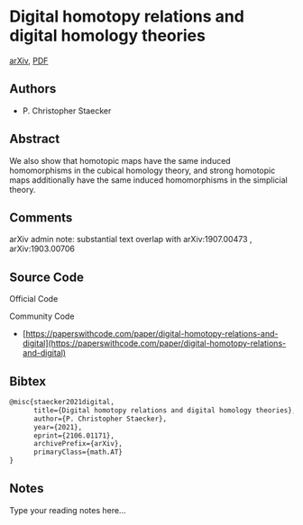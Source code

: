 
# Digital homotopy relations and digital homology theories

[arXiv](https://arxiv.org/abs/2106.01171), [PDF](https://arxiv.org/pdf/2106.01171.pdf)

## Authors

- P. Christopher Staecker

## Abstract

We also show that homotopic maps have the same induced homomorphisms in the cubical homology theory, and strong homotopic maps additionally have the same induced homomorphisms in the simplicial theory.

## Comments

arXiv admin note: substantial text overlap with arXiv:1907.00473 , arXiv:1903.00706

## Source Code

Official Code



Community Code

- [https://paperswithcode.com/paper/digital-homotopy-relations-and-digital](https://paperswithcode.com/paper/digital-homotopy-relations-and-digital)

## Bibtex

```tex
@misc{staecker2021digital,
      title={Digital homotopy relations and digital homology theories}, 
      author={P. Christopher Staecker},
      year={2021},
      eprint={2106.01171},
      archivePrefix={arXiv},
      primaryClass={math.AT}
}
```

## Notes

Type your reading notes here...

